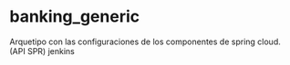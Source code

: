 # banking_generic
Arquetipo con las configuraciones de los componentes de spring cloud. (API SPR) 
jenkins
